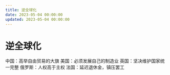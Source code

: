 ```yaml
---
title: 逆全球化
date: 2023-05-04 00:00:00
updated: 2023-05-04 00:00:00
---
```


# 逆全球化

中国：高举自由贸易的大旗
美国：必须发展自己的制造业
英国：坚决维护国家统一完整
俄罗斯：人权高于主权
法国：延迟退休金，镇压罢工
